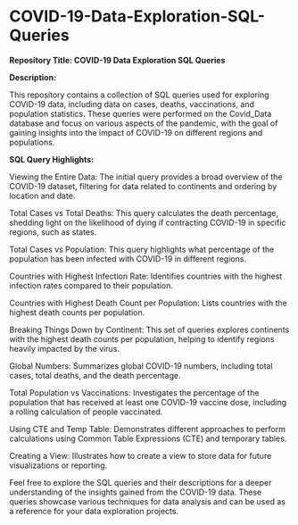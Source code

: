 # COVID-19-Data-Exploration-SQL-Queries

**Repository Title: COVID-19 Data Exploration SQL Queries**

**Description:**

This repository contains a collection of SQL queries used for exploring COVID-19 data, including data on cases, deaths, vaccinations, and population statistics. These queries were performed on the Covid_Data database and focus on various aspects of the pandemic, with the goal of gaining insights into the impact of COVID-19 on different regions and populations.

**SQL Query Highlights:**

Viewing the Entire Data: The initial query provides a broad overview of the COVID-19 dataset, filtering for data related to continents and ordering by location and date.

Total Cases vs Total Deaths: This query calculates the death percentage, shedding light on the likelihood of dying if contracting COVID-19 in specific regions, such as states.

Total Cases vs Population: This query highlights what percentage of the population has been infected with COVID-19 in different regions.

Countries with Highest Infection Rate: Identifies countries with the highest infection rates compared to their population.

Countries with Highest Death Count per Population: Lists countries with the highest death counts per population.

Breaking Things Down by Continent: This set of queries explores continents with the highest death counts per population, helping to identify regions heavily impacted by the virus.

Global Numbers: Summarizes global COVID-19 numbers, including total cases, total deaths, and the death percentage.

Total Population vs Vaccinations: Investigates the percentage of the population that has received at least one COVID-19 vaccine dose, including a rolling calculation of people vaccinated.

Using CTE and Temp Table: Demonstrates different approaches to perform calculations using Common Table Expressions (CTE) and temporary tables.

Creating a View: Illustrates how to create a view to store data for future visualizations or reporting.

Feel free to explore the SQL queries and their descriptions for a deeper understanding of the insights gained from the COVID-19 data. These queries showcase various techniques for data analysis and can be used as a reference for your data exploration projects.
